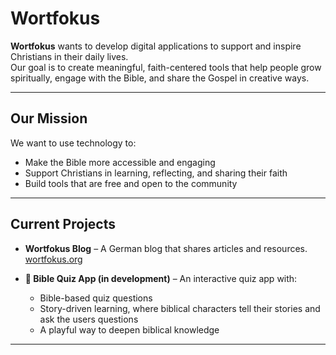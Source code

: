 # Wortfokus

**Wortfokus** wants to develop digital applications to support and inspire Christians in their daily lives.  
Our goal is to create meaningful, faith-centered tools that help people grow spiritually, engage with the Bible, and share the Gospel in creative ways.  

---

## Our Mission
We want to use technology to:
- Make the Bible more accessible and engaging  
- Support Christians in learning, reflecting, and sharing their faith  
- Build tools that are free and open to the community  

---

## Current Projects
- **Wortfokus Blog** – A German blog that shares articles and resources.  
   [wortfokus.org](https://wortfokus.org)  

- **📖 Bible Quiz App (in development)** – An interactive quiz app with:
  - Bible-based quiz questions  
  - Story-driven learning, where biblical characters tell their stories and ask the users questions  
  - A playful way to deepen biblical knowledge  

---
